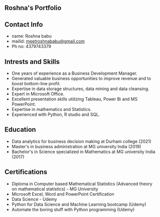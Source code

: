 ## Roshna's Portfolio

## Contact Info
* name: Roshna babu
* mailid: meetroshnababu@gmail.com
* Ph no: 4379743379

## Intrests and Skills
*	One years of experience as a Business Development Manager.
* Generated valuable business opportunities to improve revenue and to boost bottom-line profit.
* Expertise in data storage structures, data mining and data cleansing.
* Expert in Microsoft Office.
* Excellent presentation skills utilizing Tableau, Power Bi and MS PowerPoint.
* Expertise in mathematics and Statistics.
* Experienced with Python, R studio and SQL.

## Education
* Data analytics for business decision making at Durham college (2021)
* Master's in business administration at MG university India (2019)
* Bachelor's in Science specialized in Mathematics at MG university India (2017)

## Certifications
*	Diploma in Computer based Mathematical Statistics (Advanced theory on mathematical statistics) - MG University 
*	Microsoft Excel, Word and PowerPoint Certification 
*	Data Science - Udemy 
*	Python for Data Science and Machine Learning bootcamp (Udemy) 
*	Automate the boring stuff with Python programming (Udemy)


